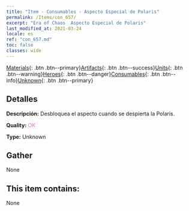 ```yaml
---
title: "Item - Consumables - Aspecto Especial de Polaris"
permalink: /Items/con_657/
excerpt: "Era of Chaos  Aspecto Especial de Polaris"
last_modified_at: 2021-03-24
locale: es
ref: "con_657.md"
toc: false
classes: wide
---
```

 [Materials](/es/Items/){: .btn .btn--primary}[Artifacts](/es/Items/Artifacts/){: .btn .btn--success}[Units](/es/Items/Units/){: .btn .btn--warning}[Heroes](/es/Items/Heroes/){: .btn .btn--danger}[Consumables](/es/Items/Consumables/){: .btn .btn--info}[Unknown](/es/Items/Unknown/){: .btn .btn--primary}

## Detalles
 **Descripción:** Desbloquea el aspecto cuando se despierta la Polaris.

 **Quality:** <span style="color: #DA70D6">OK</span>

 **Type:** Unknown

## Gather

  None

## This item contains:

  None

